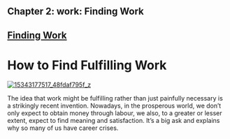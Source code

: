 Chapter  2: work: Finding Work
-----------------------------

[Finding Work](../category/work/finding-work/index.html)
--------------------------------------------------------

How to Find Fulfilling Work
===========================

[![15343177517\_48fdaf795f\_z](http://i2.wp.com/www.thebookoflife.org/wp-content/uploads/2015/01/15343177517_48fdaf795f_z.jpg?resize=635%2C424)](http://i0.wp.com/www.thebookoflife.org/wp-content/uploads/2015/01/15343177517_48fdaf795f_z.jpg)

The idea that work might be fulfilling rather than just painfully necessary is a strikingly recent invention. Nowadays, in the prosperous world, we don’t only expect to obtain money through labour, we also, to a greater or lesser extent, expect to find meaning and satisfaction. It’s a big ask and explains why so many of us have career crises.

